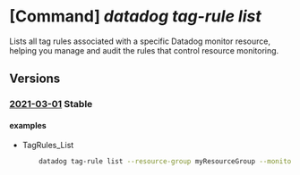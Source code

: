 # [Command] _datadog tag-rule list_

Lists all tag rules associated with a specific Datadog monitor resource, helping you manage and audit the rules that control resource monitoring.

## Versions

### [2021-03-01](/Resources/mgmt-plane/L3N1YnNjcmlwdGlvbnMve30vcmVzb3VyY2Vncm91cHMve30vcHJvdmlkZXJzL21pY3Jvc29mdC5kYXRhZG9nL21vbml0b3JzL3t9L3RhZ3J1bGVz/2021-03-01.xml) **Stable**

<!-- mgmt-plane /subscriptions/{}/resourcegroups/{}/providers/microsoft.datadog/monitors/{}/tagrules 2021-03-01 -->

#### examples

- TagRules_List
    ```bash
        datadog tag-rule list --resource-group myResourceGroup --monitor-name myMonitor
    ```
